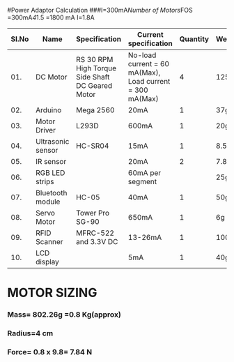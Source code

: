 #Power Adaptor Calculation
###I=300mA*Number of Motors*FOS
     =300mA*4*1.5
     =1800 mA
    I=1.8A






|  SI.No  |  Name  |  Specification  |  Current specification  |  Quantity  |  Weight  |
|---------|--------|-----------------|-------------------------|------------|----------|
|01.|DC Motor|RS 30 RPM High Torque Side Shaft DC Geared Motor|No-load current = 60 mA(Max), Load current = 300 mA(Max)|4|125g|
|02.|Arduino|Mega 2560|20mA|1|37g|
|03.|Motor Driver|L293D|600mA|1|20g|
|04.|Ultrasonic sensor|HC-SR04|15mA|1|8.5g|
|05.|IR sensor||20mA|2|7.88g|
|06.|RGB LED strips||60mA per segment||25g|
|07.|Bluetooth module|HC-05|40mA|1|50g|
|08.|Servo Motor|Tower Pro SG-90|650mA|1|6g|
|09.|RFID Scanner|MFRC-522 and 3.3V DC|13-26mA|1|100g|
|10.|LCD display||5mA|1|40g|

# MOTOR SIZING

### Mass= 802.26g =0.8 Kg(approx)
### Radius=4 cm
### Force= 0.8 x 9.8= 7.84 N


